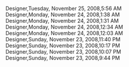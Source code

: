 ﻿Designer,Tuesday, November 25, 2008,5:56 AM  Designer,Monday, November 24, 2008,1:38 AM  Designer,Monday, November 24, 2008,1:31 AM  Designer,Monday, November 24, 2008,12:34 AM  Designer,Monday, November 24, 2008,12:03 AM  Designer,Sunday, November 23, 2008,11:40 PM  Designer,Sunday, November 23, 2008,10:17 PM  Designer,Sunday, November 23, 2008,10:07 PM  Designer,Sunday, November 23, 2008,9:44 PM